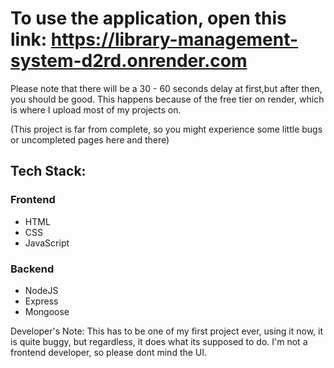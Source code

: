 # To use the application, open this link: https://library-management-system-d2rd.onrender.com

Please note that there will be a 30 - 60 seconds delay at first,but after then, you should be good. This happens because of the free tier on render, which is where I upload most of my projects on.

(This project is far from complete, so you might experience some little bugs or uncompleted pages here and there)

## Tech Stack:
### Frontend
* HTML
* CSS
* JavaScript

### Backend
* NodeJS
* Express
* Mongoose

Developer's Note: This has to be one of my first project ever, using it now, it is quite buggy, but regardless, it does what its supposed to do. I'm not a frontend developer, so please dont mind the UI.
